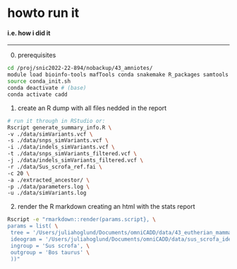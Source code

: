 # howto run it
#### i.e. how i did it
----
0. prerequisites
```bash
cd /proj/snic2022-22-894/nobackup/43_amniotes/
module load bioinfo-tools mafTools conda snakemake R_packages samtools
source conda_init.sh
conda deactivate # (base)
conda activate cadd
```

1. create an R dump with all files nedded in the report
```bash
# run it through in RStudio or:
Rscript generate_summary_info.R \
-v ./data/simVariants.vcf \
-s ./data/snps_simVariants.vcf \
-i ./data/indels_simVariants.vcf \
-t ./data/snps_simVariants_filtered.vcf \
-j ./data/indels_simVariants_filtered.vcf \
-r ./data/Sus_scrofa_ref.fai \
-c 20 \
-a ./extracted_ancestor/ \
-p ./data/parameters.log \
-u ./data/simVariants.log
```

2. render the R markdown creating an html with the stats report
```bash
Rscript -e "rmarkdown::render(params.script}, \
params = list( \
 tree = '/Users/juliahoglund/Documents/omniCADD/data/43_eutherian_mammals_EPO_default.nh', \
 ideogram = '/Users/juliahoglund/Documents/omniCADD/data/sus_scrofa_ideo', \
 ingroup = 'Sus scrofa', \
 outgroup = 'Bos taurus' \
 ))"
```
